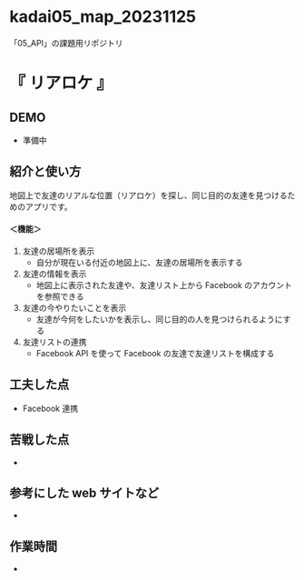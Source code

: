 # kadai05_map_20231125
「05_API」の課題用リポジトリ

# 『 リアロケ 』

## DEMO
- 準備中

## 紹介と使い方
地図上で友達のリアルな位置（リアロケ）を探し、同じ目的の友達を見つけるためのアプリです。

#### ＜機能＞
1. 友達の居場所を表示
   - 自分が現在いる付近の地図上に、友達の居場所を表示する
2. 友達の情報を表示
   - 地図上に表示された友達や、友達リスト上から Facebook のアカウントを参照できる
3. 友達の今やりたいことを表示
   - 友達が今何をしたいかを表示し、同じ目的の人を見つけられるようにする
4. 友達リストの連携
   - Facebook API を使って Facebook の友達で友達リストを構成する

## 工夫した点
- Facebook 連携

## 苦戦した点
- 

## 参考にした web サイトなど
- 

## 作業時間
- 